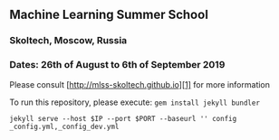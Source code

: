 ## Machine Learning Summer School
### Skoltech, Moscow, Russia
### Dates: 26th of August to 6th of September 2019
Please consult [http://mlss-skoltech.github.io][1] for more information

[1]: http://mlss-skoltech.github.io

To run this repository, please execute:
`gem install jekyll bundler`

`jekyll serve --host $IP --port $PORT --baseurl '' config _config.yml,_config_dev.yml`